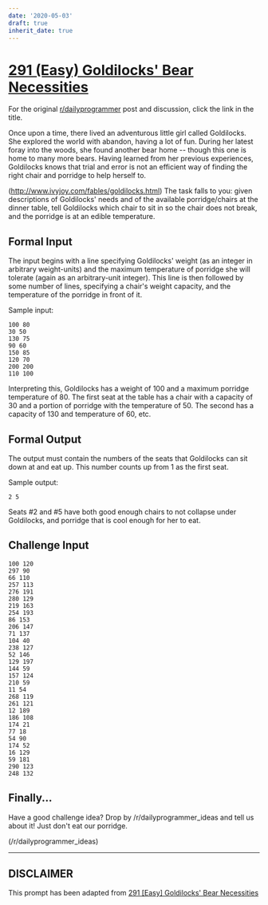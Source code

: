 ```yaml
---
date: '2020-05-03'
draft: true
inherit_date: true
---
```


# [291 (Easy) Goldilocks' Bear Necessities](https://www.reddit.com/r/dailyprogrammer/comments/5bn0b7/20161107_challenge_291_easy_goldilocks_bear/)

For the original [r/dailyprogrammer](https://www.reddit.com/r/dailyprogrammer/) post and discussion, click the link in the title.

Once upon a time, there lived an adventurous little girl called Goldilocks.
She explored the world with abandon, having a lot of fun.
During her latest foray into the woods, she found another bear home -- though
this one is home to many more bears. Having learned from her previous experiences,
Goldilocks knows that trial and error is not an efficient way of finding the
right chair and porridge to help herself to.

(http://www.ivyjoy.com/fables/goldilocks.html)
The task falls to you: given descriptions of Goldilocks' needs and of the
available porridge/chairs at the dinner table, tell Goldilocks which chair to
sit in so the chair does not break, and the porridge is at an edible temperature.

## Formal Input
The input begins with a line specifying Goldilocks' weight (as an integer in arbitrary
weight-units) and the maximum temperature of porridge she will tolerate (again
as an arbitrary-unit integer). This line is then followed by some number of
lines, specifying a chair's weight capacity, and the temperature of the porridge
in front of it.

Sample input:


```
100 80
30 50
130 75
90 60
150 85
120 70
200 200
110 100
```
Interpreting this, Goldilocks has a weight of 100 and a maximum porridge
temperature of 80. The first seat at the table has a chair with a capacity of
30 and a portion of porridge with the temperature of 50. The second has a
capacity of 130 and temperature of 60, etc.

## Formal Output
The output must contain the numbers of the seats that Goldilocks can sit down
at and eat up. This number counts up from 1 as the first seat.

Sample output:


```
2 5
```
Seats #2 and #5 have both good enough chairs to not collapse under Goldilocks,
and porridge that is cool enough for her to eat.

## Challenge Input

```
100 120
297 90
66 110
257 113
276 191
280 129
219 163
254 193
86 153
206 147
71 137
104 40
238 127
52 146
129 197
144 59
157 124
210 59
11 54
268 119
261 121
12 189
186 108
174 21
77 18
54 90
174 52
16 129
59 181
290 123
248 132
```
## Finally...
Have a good challenge idea? Drop by /r/dailyprogrammer_ideas and tell us about it!
Just don't eat our porridge.

(/r/dailyprogrammer_ideas)

----
## **DISCLAIMER**
This prompt has been adapted from [291 [Easy] Goldilocks' Bear Necessities](https://www.reddit.com/r/dailyprogrammer/comments/5bn0b7/20161107_challenge_291_easy_goldilocks_bear/
)
